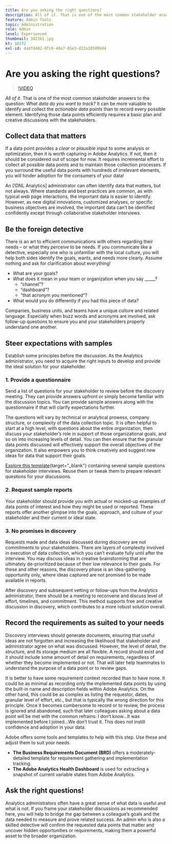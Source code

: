 ```yaml
---
title: Are you asking the right questions?
description: All of it. That is one of the most common stakeholder answers to the question - what data do you want to track? It can be more valuable to identify and collect the actionable data points than to record every possible element. Identifying those data points efficiently requires a basic plan and creative discussions with the stakeholders.
feature: Admin Tools
topic: Administration
role: Admin
level: Experienced
thumbnail: 342361.jpg
kt: 10272
exl-id: dadfd482-8fc6-40a7-85e3-d22a185096d4
---
```

# Are you asking the right questions?

>[!VIDEO](https://video.tv.adobe.com/v/342361/?quality=12&learn=on)

_All of it_. That is one of the most common stakeholder answers to the question: _What data do you want to track?_ It can be more valuable to identify and collect the _actionable data points_ than to record every possible element. Identifying those data points efficiently requires a basic plan and creative discussions with the stakeholders.

## Collect data that matters

If a data point provides a _clear_ or _plausible_ input to some analysis or optimization, then it is worth capturing in Adobe Analytics. If not, then it should be considered out of scope for now. It requires incremental effort to collect all possible data points and to maintain those collection processes. If you surround the useful data points with hundreds of irrelevant elements, you will hinder adoption for the consumers of your data!

An [!DNL Analytics] administrator can often identify data that matters, but not always. Where standards and best practices are common, as with typical web page interactions, the important data is easier to identify. However, as new digital innovations, customized analyses, or specific business objectives are involved, the important data can’t be identified confidently except through collaborative stakeholder interviews.

## Be the foreign detective

There is an art to efficient communications with others regarding their needs – or what they _perceive_ to be needs. If you communicate like a detective, especially one who is unfamiliar with the local culture, you will help both sides identify the goals, wants, and needs more clearly. Assume nothing and ask for clarification about everything!

* What are your goals?
* What does it mean in your team or organization when you say _____?
    * “channel”?
    * “dashboard”?
    * “that acronym you mentioned”?
* What would you do differently if you had this piece of data?

Companies, business units, and teams have a unique culture and related language. Especially when buzz words and acronyms are involved, ask follow-up questions to ensure you and your stakeholders properly understand one another.

## Steer expectations with samples

Establish some principles before the discussion. As the Analytics administrator, you need to acquire the right inputs to develop and provide the ideal solution for your stakeholder.

### 1. Provide a questionnaire

Send a list of questions for your stakeholder to review before the discovery meeting. They can provide answers upfront or simply become familiar with the discussion topics. You can provide sample answers along with the questionnaire if that will clarify expectations further.

The questions will vary by technical or analytical prowess, company structure, or complexity of the data collection topic. It is often helpful to start at a high level, with questions about the entire organization, then discuss your stakeholder’s role in support of those organizational goals, and so on into increasing levels of detail. You can then ensure that the granular data points discussed will effectively support the overall objectives of the organization. It also empowers you to think creatively and suggest new ideas for data that support their goals.

[Explore this template](assets/stakeholder-questionnaire.pdf){target="_blank"} containing several sample questions for stakeholder interviews. Reuse them or tweak them to prepare relevant questions for your discussions.

### 2. Request sample reports

Your stakeholder should provide you with actual or mocked-up examples of data points of interest and how they might be used or reported. These reports offer another glimpse into the goals, approach, and culture of your stakeholder and their current or ideal state.

### 3. No promises in discovery

Requests made and data ideas discussed during discovery are not commitments to your stakeholders. There are layers of complexity involved in execution of data collection, which you can’t evaluate fully until after the interview. You may discuss ideas in creative brainstorming that are ultimately de-prioritized because of their low relevance to their goals. For these and other reasons, the discovery phase is an idea-gathering opportunity only, where ideas captured are not promised to be made available in reports.

After discovery and subsequent vetting or follow-ups from the Analytics administrator, there should be a meeting to reconvene and discuss level of effort, timelines, and commitment. This method supports free and creative discussion in discovery, which contributes to a more robust solution overall.

## Record the requirements as suited to your needs

Discovery interviews should generate documents, ensuring that useful ideas are not forgotten and increasing the likelihood that stakeholder and administrator agree on what was discussed. However, the level of detail, the structure, and its storage medium are all flexible. A record should exist and it should include some amount of detail on requirements, regardless of whether they become implemented or not. That will later help teammates to understand the purpose of a data point or to review gaps.

It is better to have some requirement context recorded than to have none. It could be as minimal as recording only the implemented data points by using the built-in name and description fields within Adobe Analytics. On the other hand, this could be as complex as listing the requestor, dates, granular level of effort, etc., but that is typically the wrong direction for this principle. Once it becomes cumbersome to record or to review, the process is ignored and abandoned, such that later colleagues asking about a data point will be met with the common refrains: I don’t know…It was implemented before I joined…We don’t trust it. This does not instill confidence and adoption in your data.

Adobe offers some tools and templates to help with this step. Use these and adjust them to suit your needs.

* **The Business Requirements Document (BRD)** offers a moderately-detailed template for requirement gathering and implementation tracking.
* **The Adobe Analytics Health Dashboard** is used for extracting a snapshot of current variable states from Adobe Analytics.

## Ask the right questions!

Analytics administrators often have a great sense of what data is useful and what is not. If you frame your stakeholder discussions as recommended here, you will help to bridge the gap between a colleague’s goals and the data needed to measure and prove related success. An admin who is also a skilled detective will confirm the requested data points that matter and uncover hidden opportunities or requirements, making them a powerful asset to the broader organization.
